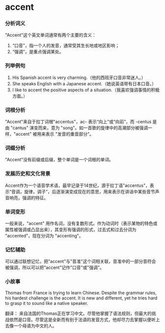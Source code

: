 # accent

### 分析词义

  

"Accent"这个英文单词通常有两个主要的含义：

  

1.  “口音”，指一个人的发音，通常受其生长地或地区影响；
2.  “强调”，是重点强调某处。

  

### 列举例句

  

1.  His Spanish accent is very charming.（他的西班牙口音非常迷人。）
2.  She speaks English with a Japanese accent.（她说英语带有日本口音。）
3.  I like to accent the positive aspects of a situation.（我喜欢强调事情的积极方面。）

  

### 词根分析

  

"Accent"来自于拉丁词根"accentus"，ac- 表示“向上”或“向前”，而 -centus 是由 "cantus" 演变而来，意为 "song"。如一首歌的旋律中的高潮部分被强调一样，"accent" 被用来表示 "发音的重音部分"。

  

### 词缀分析

  

"Accent"没有前缀或后缀，整个单词是一个词根的单词。

  

### 发展历史和文化背景

  

Accent作为一个语音学术语，最早记录于14世纪，源于拉丁语"accentus"，表示“音调，旋律，调子”，后逐渐演变成现在的意思，用来表示在讲话中某些音节声音响亮，强调的特征。

  

### 单词变形

  

一般来说，"accent" 用作名词，没有复数形式。作为动词时（表示某物的特色或属性被强调或凸显出来），其变形有强调的形式，过去式和过去分词为 "accented"，现在分词为 "accenting"。

  

### 记忆辅助

  

可以通过联想记忆，把"accent"与"音准"这个词相关联，音准中的一部分音符会被强调，所以可以把"accent"记作"口音"或"强调"。

  

### 小故事

  

Thomas from France is trying to learn Chinese. Despite the grammar rules, his hardest challenge is the accent. It is new and different, yet he tries hard to grasp it to sound like a native speaker.

  

翻译： 来自法国的Thomas正在学习中文。尽管他掌握了语法规则，但最大的挑战依然是口音。尽管这是全新而有别于法语的发音方式，他却尽力去掌握以便听上去像一个母语为中文的人。
